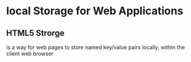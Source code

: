 # **local Storage for Web Applications**
## HTML5 Strorge
is a way for web pages to store named key/value pairs locally, within the client web browser